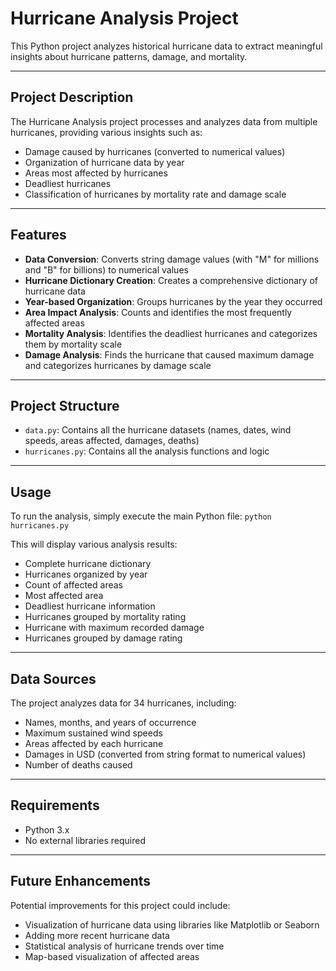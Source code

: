 # Hurricane Analysis Project

This Python project analyzes historical hurricane data to extract meaningful insights about hurricane patterns, damage, and mortality.

---

## Project Description

The Hurricane Analysis project processes and analyzes data from multiple hurricanes, providing various insights such as:

- Damage caused by hurricanes (converted to numerical values)
- Organization of hurricane data by year
- Areas most affected by hurricanes
- Deadliest hurricanes
- Classification of hurricanes by mortality rate and damage scale

---

## Features

- **Data Conversion**: Converts string damage values (with "M" for millions and "B" for billions) to numerical values  
- **Hurricane Dictionary Creation**: Creates a comprehensive dictionary of hurricane data  
- **Year-based Organization**: Groups hurricanes by the year they occurred  
- **Area Impact Analysis**: Counts and identifies the most frequently affected areas  
- **Mortality Analysis**: Identifies the deadliest hurricanes and categorizes them by mortality scale  
- **Damage Analysis**: Finds the hurricane that caused maximum damage and categorizes hurricanes by damage scale

---

## Project Structure

- `data.py`: Contains all the hurricane datasets (names, dates, wind speeds, areas affected, damages, deaths)  
- `hurricanes.py`: Contains all the analysis functions and logic

---

## Usage

To run the analysis, simply execute the main Python file:
`python hurricanes.py`

This will display various analysis results:

- Complete hurricane dictionary  
- Hurricanes organized by year  
- Count of affected areas  
- Most affected area  
- Deadliest hurricane information  
- Hurricanes grouped by mortality rating  
- Hurricane with maximum recorded damage  
- Hurricanes grouped by damage rating

---

## Data Sources

The project analyzes data for 34 hurricanes, including:

- Names, months, and years of occurrence  
- Maximum sustained wind speeds  
- Areas affected by each hurricane  
- Damages in USD (converted from string format to numerical values)  
- Number of deaths caused

---

## Requirements

- Python 3.x  
- No external libraries required

---

## Future Enhancements

Potential improvements for this project could include:

- Visualization of hurricane data using libraries like Matplotlib or Seaborn  
- Adding more recent hurricane data  
- Statistical analysis of hurricane trends over time  
- Map-based visualization of affected areas

